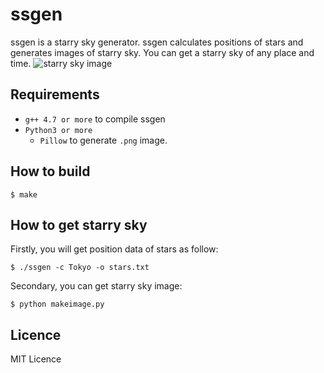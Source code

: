 # ssgen
ssgen is a starry sky generator.
ssgen calculates positions of stars and generates images of starry sky.
You can get a starry sky of any place and time.
![starry sky image](https://raw.github.com/wiki/sndtkrh/ssgen/images/starrysky.png "starrysky")
## Requirements
- `g++ 4.7 or more` to compile ssgen
- `Python3 or more`
	- `Pillow` to generate `.png` image.

## How to build
```
$ make
```

## How to get starry sky
Firstly, you will get position data of stars as follow:
```
$ ./ssgen -c Tokyo -o stars.txt
```
Secondary, you can get starry sky image:
```
$ python makeimage.py
```

## Licence
MIT Licence

